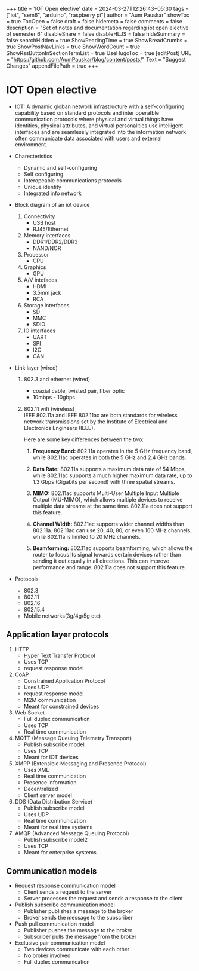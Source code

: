 +++
title = 'IOT Open elective'
date = 2024-03-27T12:26:43+05:30
tags = ["iot", "sem6", "arduino", "raspberry pi"]
author = "Aum Pauskar"
showToc = true
TocOpen = false
draft = false
hidemeta = false
comments = false
description = "Set of notes and documentation regarding iot open elective of semester 6"
disableShare = false
disableHLJS = false
hideSummary = false
searchHidden = true
ShowReadingTime = true
ShowBreadCrumbs = true
ShowPostNavLinks = true
ShowWordCount = true
ShowRssButtonInSectionTermList = true
UseHugoToc = true
[editPost]
    URL = "https://github.com/AumPauskar/blog/content/posts/"
    Text = "Suggest Changes"
    appendFilePath = true
+++

# IOT Open elective 

- IOT: A dynamic globan network infrastructure with a self-configuring capability based on standard protocols and inter operatble communication protocols where physical and virtual things have identities, physical attributes, and virtual personalities use intelligent interfaces and are seamlessly integrated into the information network often communicate data associated with users and external environment.

- Charecteristics
    - Dynamic and self-configuring
    - Self configuring
    - Interopeable communications protocols
    - Unique identity
    - Integrated info network

- Block diagram of an iot device
    1. Connectivity
        - USB host
        - RJ45/Ethernet
    2. Memory interfaces
        - DDR1/DDR2/DDR3
        - NAND/NOR
    3. Processor
        - CPU
    4. Graphics
        - GPU
    5. A/V intefaces
        - HDMI
        - 3.5mm jack
        - RCA
    6. Storage interfaces
        - SD
        - MMC
        - SDIO
    7. IO interfaces
        - UART
        - SPI
        - I2C
        - CAN

- Link layer (wired)
    1. 802.3 and ethernet (wired)
        - coaxial cable, twisted pair, fiber optic
        - 10mbps - 10gbps

    2. 802.11 wifi (wireless) \
        IEEE 802.11a and IEEE 802.11ac are both standards for wireless network transmissions set by the Institute of Electrical and Electronics Engineers (IEEE).

        Here are some key differences between the two:

        1. **Frequency Band:** 802.11a operates in the 5 GHz frequency band, while 802.11ac operates in both the 5 GHz and 2.4 GHz bands.

        2. **Data Rate:** 802.11a supports a maximum data rate of 54 Mbps, while 802.11ac supports a much higher maximum data rate, up to 1.3 Gbps (Gigabits per second) with three spatial streams.

        3. **MIMO:** 802.11ac supports Multi-User Multiple Input Multiple Output (MU-MIMO), which allows multiple devices to receive multiple data streams at the same time. 802.11a does not support this feature.

        4. **Channel Width:** 802.11ac supports wider channel widths than 802.11a. 802.11ac can use 20, 40, 80, or even 160 MHz channels, while 802.11a is limited to 20 MHz channels.

        5. **Beamforming:** 802.11ac supports beamforming, which allows the router to focus its signal towards certain devices rather than sending it out equally in all directions. This can improve performance and range. 802.11a does not support this feature.

- Protocols
    - 802.3
    - 802.11
    - 802.16
    - 802.15.4
    - Mobile networks(3g/4g/5g etc)

## Application layer protocols
1. HTTP
    - Hyper Text Transfer Protocol
    - Uses TCP
    - request response model
2.  CoAP
    - Constrained Application Protocol
    - Uses UDP
    - request response model
    - M2M communication
    - Meant for constrained devices
3. Web Socket
    - Full duplex communication
    - Uses TCP
    - Real time communication
4. MQTT (Message Queuing Telemetry Transport)
    - Publish subscribe model
    - Uses TCP
    - Meant for IOT devices
5. XMPP (Extensible Messaging and Presence Protocol)
    - Uses XML
    - Real time communication
    - Presence information
    - Decentralized
    - Client server model
6. DDS (Data Distribution Service)
    - Publish subscribe model
    - Uses UDP
    - Real time communication
    - Meant for real time systems
7. AMQP (Advanced Message Queuing Protocol)
    - Publish subscribe model2
    - Uses TCP
    - Meant for enterprise systems

## Communication models
* Request response communication model
    - Client sends a request to the server
    - Server processes the request and sends a response to the client
* Publish subscribe communication model
    - Publisher publishes a message to the broker
    - Broker sends the message to the subscriber
* Push pull communication model
    - Publisher pushes the message to the broker
    - Subscriber pulls the message from the broker
* Exclusive pair communication model
    - Two devices communicate with each other
    - No broker involved
    - Full duplex communication